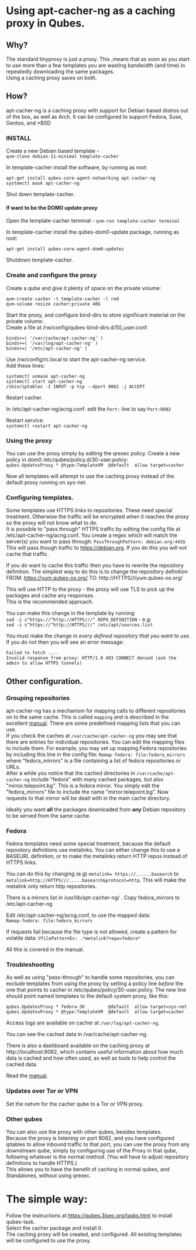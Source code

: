 # Using apt-cacher-ng as a caching proxy in Qubes.

## Why?
The standard tinyproxy is just a proxy. This ,means that as soon as you start to use more than a few templates you are wasting bandwidth (and time) in repeatedly downloading the same packages.  
Using a caching proxy saves on both.

## How?
apt-cacher-ng is a caching proxy with support for Debian based distros out of the box, as well as Arch.
It can be configured to support Fedora, Suse, Gentoo, and \*BSD

###  INSTALL 
Create a new Debian based template -  
`qvm-clone debian-11-minimal template-cacher`

In template-cacher install the software, by running as root:  
```
apt-get install qubes-core-agent-networking apt-cacher-ng 
systemctl mask apt-cacher-ng 
```
Shut down template-cacher.

#### If want to be the DOM0 update proxy
Open the template-cacher terminal - 
`qvm-run template-cacher terminal`

In template-cacher install the qubes-dom0-update package, running as root:
```
apt-get install qubes-core-agent-dom0-updates
```
Shutdown template-cacher.

### Create and configure the proxy

Create a qube and give it plenty of space on the private volume:
```
qvm-create cacher -t template-cacher -l red 
qvm-volume resize cacher:private 40G
```

Start the proxy, and configure bind-dirs to store significant material on the private volume:  
Create a file at /rw/config/qubes-bind-dirs.d/50_user.conf:
```
binds+=( '/var/cache/apt-cacher-ng' )
binds+=( '/var/log/apt-cacher-ng' )
binds+=( '/etc/apt-cacher-ng' )
```

Use /rw/config/rc.local to start the apt-cacher-ng service.  
Add these lines:  
```
systemctl unmask apt-cacher-ng
systemctl start apt-cacher-ng
/sbin/iptables -I INPUT -p tcp --dport 8082 -j ACCEPT
```

Restart cacher.

In /etc/apt-cacher-ng/acng.conf:
edit the `Port:` line to say `Port:8082`

Restart service:  
`systemctl restart apt-cacher-ng`


### Using the proxy
You can use the proxy simply by editing the qrexec policy.
Create a new policy in dom0 /etc/qubes/policy.d/30-user.policy:  
`qubes.UpdatesProxy * @type:TemplateVM  @default  allow target=cacher`

Now all templates will attempt to use the caching proxy instead of the default proxy running on sys-net.


### Configuring templates.
Some templates use HTTPS links to repositories. These need special treatment.
Otherwise the traffic will be encrypted when it reaches the proxy so the proxy will not know what to do.  
It is possible to "pass through" HTTPS traffic by editing the config file at /etc/apt-cacher-ng/acng.conf. 
You create a regex which will match the server(s) you want to pass through:
`PassThroughPattern: debian.org:443$`  
This will pass though traffic to https://debian.org.
If you do this you will *not* cache that traffic.

If you *do* want to cache this traffic then you have to rewrite the repository definition.
The simplest way to do this is to change the repository definition FROM:
https://yum.qubes-os.org/
TO:
http://HTTPS///yum.qubes-os.org/

This will use HTTP to the proxy - the proxy will use TLS to pick up the packages and
cache any responses.  
This is the recommended approach.

You can make this change in the template by running:  
`sed -i s^https://^http://HTTPS///^ REPO_DEFINITION`  - e.g:  
`sed -i s^https://^http://HTTPS///^ /etc/apt/sources.list`

You must make the change in *every defined repository that you want to use*. If you do not then you will see an error message:
```
Failed to fetch ....
Invalid response from proxy: HTTP/1.0 403 CONNECT denied (ask the admin to allow HTTPS tunnels)
```


## Other configuration.

### Grouping repositories
apt-cacher-ng has a mechanism for mapping calls to different repositories on to the same cache.
This is called `mapping` and is described in the excellent [manual](https://www.unix-ag.uni-kl.de/~bloch/acng/html/index.html).
There are some predefined mapping lists that you can use.  
If you check the caches at `/var/cache/apt-cacher-ng` you may see that there are entries for individual repositories. You can edit the mapping files to include them.
For example, you may set up mapping Fedora repositories by including this line in the config file:
`Remap-fedora: file:fedora_mirrors` where "fedora_mirrors" is a file containing a list of fedora repositories or URLs.  
After a while you notice that the cached directories in `/var/cache/apt-cacher-ng` include "fedora" with many cached packages, but also "mirror.telepoint.bg".
This is a fedora mirror.
You simply edit the "fedora_mirrors" file to include the name "mirror.telepoint.bg".
Now requests to that mirror will be dealt with in the main cache directory.

Ideally you want **all** the packages downloaded from **any** Debian repository to be served from the same cache.

### Fedora
Fedora templates need some special treatment, because the default repository definitions use metalinks.
You can either change this to use a BASEURL definition, or to make the metalinks return HTTP repos instead of HTTPS links.

You can do this by changing (e.g) `metalink= https://......basearch` to `metalink=http://HTTPS///.....basearch&protocol=http`. This will make the metalink only return http repositories.

There is a mirrors list in /usr/lib/apt-cacher-ng/ .
Copy fedora_mirrors to /etc/apt-cacher-ng

Edit /etc/apt-cacher-ng/acng.conf, to use the mapped data:  
`Remap-fedora: file:fedora_mirrors`

If requests fail because the file type is not allowed, create a pattern for
volatile data:
`VfilePatternEx: .*metalink?repo=fedora*`

All this is covered in the manual.


### Troubleshooting

As well as using "pass-through" to handle some repositories, you can exclude templates from using the proxy by setting a policy line *before* the one that points to cacher in /etc/qubes/policy/30-user.policy.
The new line should point named templates to the default system proxy, like this:
```
qubes.UpdatesProxy * fedora-36         @default  allow target=sys-net
qubes.UpdatesProxy * @type:TemplateVM  @default  allow target=cacher
```

Access logs are available on cacher at `/var/log/apt-cacher-ng`.

You can see the cached data in /var/cache/apt-cacher-ng.

There is also a dashboard available on the caching proxy at http://localhost:8082, which contains useful information about how much data is cached and how often used, as well as tools to help control the cached data.

Read the [manual](https://www.unix-ag.uni-kl.de/~bloch/acng/html/index.html).


### Updates over Tor or VPN
Set the netvm for the cacher qube to a Tor or VPN proxy.


### Other qubes
You can also use the proxy with other qubes, besides templates.  
Because the proxy is listening on port 8082, and you have configured iptables to allow inbound traffic to that port, you can use the proxy from any downstream qube, simply by configuring use of the Proxy in that qube, following whatever is the normal method.
(You will have to adjust repository definitions to handle HTTPS.)  
This allows you to have the benefit of caching in normal qubes, and Standalones, without using qrexec.


# The simple way:
Follow the instructions at https://qubes.3isec.org/tasks.html to install qubes-task.  
Select the cacher package and install it.  
The caching proxy will be created, and configured.
All existing templates will be configured to use the proxy.
